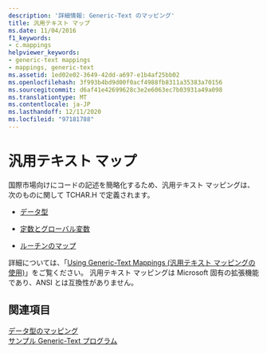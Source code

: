 ```yaml
---
description: '詳細情報: Generic-Text のマッピング'
title: 汎用テキスト マップ
ms.date: 11/04/2016
f1_keywords:
- c.mappings
helpviewer_keywords:
- generic-text mappings
- mappings, generic-text
ms.assetid: 1ed02e02-3649-42dd-a697-e1b4af25bb02
ms.openlocfilehash: 3f993b4bd9d00f0acf4988fb8311a35383a70156
ms.sourcegitcommit: d6af41e42699628c3e2e6063ec7b03931a49a098
ms.translationtype: MT
ms.contentlocale: ja-JP
ms.lasthandoff: 12/11/2020
ms.locfileid: "97181788"
---
```

# <a name="generic-text-mappings"></a>汎用テキスト マップ

国際市場向けにコードの記述を簡略化するため、汎用テキスト マッピングは、次のものに関して TCHAR.H で定義されます。

- [データ型](../c-runtime-library/data-type-mappings.md)

- [定数とグローバル変数](../c-runtime-library/constant-and-global-variable-mappings.md)

- [ルーチンのマップ](../c-runtime-library/routine-mappings.md)

詳細については、「[Using Generic-Text Mappings (汎用テキスト マッピングの使用)](../c-runtime-library/using-generic-text-mappings.md)」をご覧ください。 汎用テキスト マッピングは Microsoft 固有の拡張機能であり、ANSI とは互換性がありません。

## <a name="see-also"></a>関連項目

[データ型のマッピング](../c-runtime-library/data-type-mappings.md)<br/>
[サンプル Generic-Text プログラム](../c-runtime-library/a-sample-generic-text-program.md)
